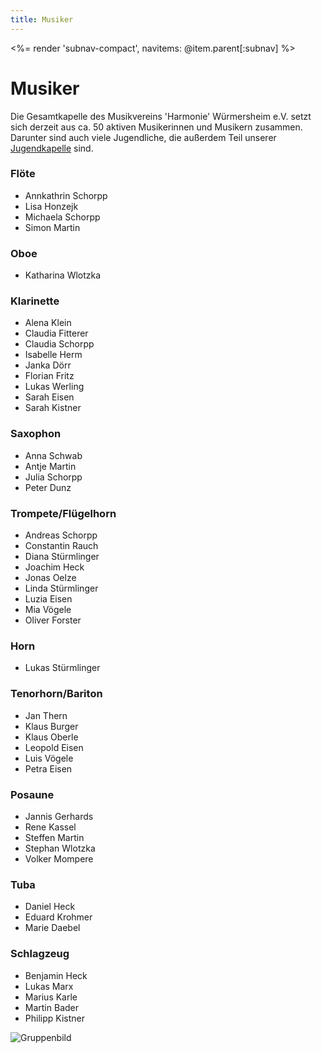 ```yaml
---
title: Musiker
---
```


<%= render 'subnav-compact', navitems: @item.parent[:subnav] %>

# Musiker

Die Gesamtkapelle des Musikvereins 'Harmonie' Würmersheim e.V. setzt sich derzeit aus ca. 50 aktiven Musikerinnen und Musikern zusammen. Darunter sind auch viele Jugendliche, die außerdem Teil unserer [Jugendkapelle](/jugend/jugendkapelle/) sind.

<div class="pure-g">
<div class="pure-u-1-3" markdown="1">

### Flöte

 - Annkathrin Schorpp
 - Lisa Honzejk
 - Michaela Schorpp
 - Simon Martin

### Oboe

 - Katharina Wlotzka

### Klarinette

 - Alena Klein
 - Claudia Fitterer
 - Claudia Schorpp
 - Isabelle Herm
 - Janka Dörr
 - Florian Fritz
 - Lukas Werling
 - Sarah Eisen
 - Sarah Kistner

### Saxophon

 - Anna Schwab
 - Antje Martin
 - Julia Schorpp
 - Peter Dunz

### Trompete/Flügelhorn

 - Andreas Schorpp
 - Constantin Rauch
 - Diana Stürmlinger
 - Joachim Heck
 - Jonas Oelze
 - Linda Stürmlinger
 - Luzia Eisen
 - Mia Vögele
 - Oliver Forster

### Horn

 - Lukas Stürmlinger

### Tenorhorn/Bariton

 - Jan Thern
 - Klaus Burger
 - Klaus Oberle
 - Leopold Eisen
 - Luis Vögele
 - Petra Eisen

### Posaune

 - Jannis Gerhards
 - Rene Kassel
 - Steffen Martin
 - Stephan Wlotzka
 - Volker Mompere

### Tuba

 - Daniel Heck
 - Eduard Krohmer
 - Marie Daebel

### Schlagzeug

 - Benjamin Heck
 - Lukas Marx
 - Marius Karle
 - Martin Bader
 - Philipp Kistner

</div>
<div class="pure-u-2-3">
  <img class="pure-img" src="/images/gruppenbild_hundsbach_2015_sprung.jpg" alt="Gruppenbild">
</div>
</div>
